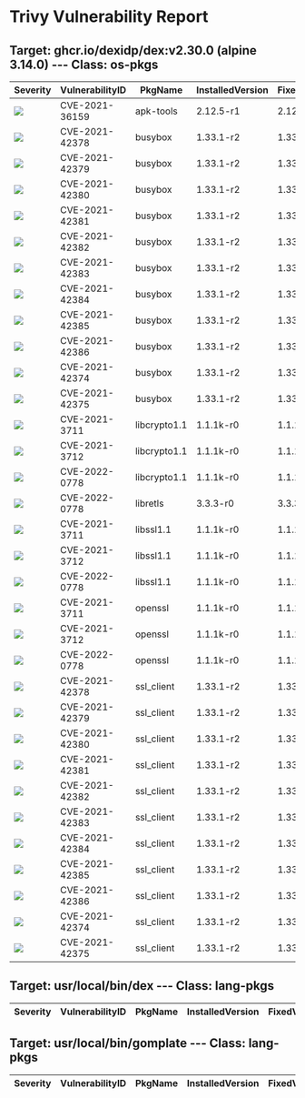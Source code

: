 # Trivy Vulnerability Report




## Target: ghcr.io/dexidp/dex:v2.30.0 (alpine 3.14.0) --- Class: os-pkgs
|Severity|VulnerabilityID|PkgName|InstalledVersion|FixedVersion|
|--------|---------------|-------|----------------|------------|
|![](https://img.shields.io/badge/-CRITICAL-red)|CVE-2021-36159|apk-tools|2.12.5-r1|2.12.6-r0|
|![](https://img.shields.io/badge/-HIGH-orange)|CVE-2021-42378|busybox|1.33.1-r2|1.33.1-r6|
|![](https://img.shields.io/badge/-HIGH-orange)|CVE-2021-42379|busybox|1.33.1-r2|1.33.1-r6|
|![](https://img.shields.io/badge/-HIGH-orange)|CVE-2021-42380|busybox|1.33.1-r2|1.33.1-r6|
|![](https://img.shields.io/badge/-HIGH-orange)|CVE-2021-42381|busybox|1.33.1-r2|1.33.1-r6|
|![](https://img.shields.io/badge/-HIGH-orange)|CVE-2021-42382|busybox|1.33.1-r2|1.33.1-r6|
|![](https://img.shields.io/badge/-HIGH-orange)|CVE-2021-42383|busybox|1.33.1-r2|1.33.1-r6|
|![](https://img.shields.io/badge/-HIGH-orange)|CVE-2021-42384|busybox|1.33.1-r2|1.33.1-r6|
|![](https://img.shields.io/badge/-HIGH-orange)|CVE-2021-42385|busybox|1.33.1-r2|1.33.1-r6|
|![](https://img.shields.io/badge/-HIGH-orange)|CVE-2021-42386|busybox|1.33.1-r2|1.33.1-r6|
|![](https://img.shields.io/badge/-MEDIUM-yellow)|CVE-2021-42374|busybox|1.33.1-r2|1.33.1-r4|
|![](https://img.shields.io/badge/-MEDIUM-yellow)|CVE-2021-42375|busybox|1.33.1-r2|1.33.1-r5|
|![](https://img.shields.io/badge/-CRITICAL-red)|CVE-2021-3711|libcrypto1.1|1.1.1k-r0|1.1.1l-r0|
|![](https://img.shields.io/badge/-HIGH-orange)|CVE-2021-3712|libcrypto1.1|1.1.1k-r0|1.1.1l-r0|
|![](https://img.shields.io/badge/-HIGH-orange)|CVE-2022-0778|libcrypto1.1|1.1.1k-r0|1.1.1n-r0|
|![](https://img.shields.io/badge/-HIGH-orange)|CVE-2022-0778|libretls|3.3.3-r0|3.3.3p1-r3|
|![](https://img.shields.io/badge/-CRITICAL-red)|CVE-2021-3711|libssl1.1|1.1.1k-r0|1.1.1l-r0|
|![](https://img.shields.io/badge/-HIGH-orange)|CVE-2021-3712|libssl1.1|1.1.1k-r0|1.1.1l-r0|
|![](https://img.shields.io/badge/-HIGH-orange)|CVE-2022-0778|libssl1.1|1.1.1k-r0|1.1.1n-r0|
|![](https://img.shields.io/badge/-CRITICAL-red)|CVE-2021-3711|openssl|1.1.1k-r0|1.1.1l-r0|
|![](https://img.shields.io/badge/-HIGH-orange)|CVE-2021-3712|openssl|1.1.1k-r0|1.1.1l-r0|
|![](https://img.shields.io/badge/-HIGH-orange)|CVE-2022-0778|openssl|1.1.1k-r0|1.1.1n-r0|
|![](https://img.shields.io/badge/-HIGH-orange)|CVE-2021-42378|ssl_client|1.33.1-r2|1.33.1-r6|
|![](https://img.shields.io/badge/-HIGH-orange)|CVE-2021-42379|ssl_client|1.33.1-r2|1.33.1-r6|
|![](https://img.shields.io/badge/-HIGH-orange)|CVE-2021-42380|ssl_client|1.33.1-r2|1.33.1-r6|
|![](https://img.shields.io/badge/-HIGH-orange)|CVE-2021-42381|ssl_client|1.33.1-r2|1.33.1-r6|
|![](https://img.shields.io/badge/-HIGH-orange)|CVE-2021-42382|ssl_client|1.33.1-r2|1.33.1-r6|
|![](https://img.shields.io/badge/-HIGH-orange)|CVE-2021-42383|ssl_client|1.33.1-r2|1.33.1-r6|
|![](https://img.shields.io/badge/-HIGH-orange)|CVE-2021-42384|ssl_client|1.33.1-r2|1.33.1-r6|
|![](https://img.shields.io/badge/-HIGH-orange)|CVE-2021-42385|ssl_client|1.33.1-r2|1.33.1-r6|
|![](https://img.shields.io/badge/-HIGH-orange)|CVE-2021-42386|ssl_client|1.33.1-r2|1.33.1-r6|
|![](https://img.shields.io/badge/-MEDIUM-yellow)|CVE-2021-42374|ssl_client|1.33.1-r2|1.33.1-r4|
|![](https://img.shields.io/badge/-MEDIUM-yellow)|CVE-2021-42375|ssl_client|1.33.1-r2|1.33.1-r5|

## Target: usr/local/bin/dex --- Class: lang-pkgs
|Severity|VulnerabilityID|PkgName|InstalledVersion|FixedVersion|
|--------|---------------|-------|----------------|------------|

## Target: usr/local/bin/gomplate --- Class: lang-pkgs
|Severity|VulnerabilityID|PkgName|InstalledVersion|FixedVersion|
|--------|---------------|-------|----------------|------------|
